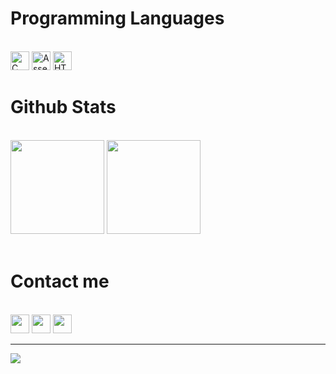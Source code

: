 <h1 align="left">Programming Languages </h1>
<br>
<div align="left">
  <div>
    <img src="https://img.shields.io/badge/C-00599C?style=for-the-badge&logo=c&logoColor=white" alt="C" height="30" />
    <img src="https://img.shields.io/badge/Assembly-007ACC?style=for-the-badge&logo=MIPS&logoColor=white" alt="Assembly" height="30"/>
    <img src="https://img.shields.io/badge/HTML5-E34F26?style=for-the-badge&logo=html5&logoColor=white" alt="HTML" height="30" />
  </div>
</div>

<h1 align="left">Github Stats </h1>
<br>
<div align="left">
    <img height="150" src="https://github-readme-stats.vercel.app/api/top-langs/?username=cuhp293&layout=compact&theme=buefy" />
    <img height="150" src="https://github-readme-stats.vercel.app/api?username=cuhp293&show_icons=true&theme=buefy" />
</div>
<br>

<h1 align="left">Contact me</h1>
<br>
<div align="left">
    <a href="https://www.facebook.com/cuhp293" target="top"><img src="https://img.shields.io/badge/Facebook-%231877F2.svg?style=for-the-badge&logo=Facebook&logoColor=white" height="30"></a>
    <!--<a href="https://www.instagram.com/ssy_sau/" target="blank"><img src="https://img.shields.io/badge/Instagram-%23E4405F.svg?logo=Instagram&logoColor=white" height="30"></a> -->
    <a href="https://github.com/cuhp293" target="blank"><img src="https://img.shields.io/badge/GitHub-100000?style=for-the-badge&logo=github&logoColor=white" height="30"></a>
    <a href="mailto:phuchong292003@gmail.com" target="blank"><img src="https://img.shields.io/badge/Gmail-D14836?style=for-the-badge&logo=gmail&logoColor=white" height="30"></a>
</div>

---
[![](https://visitcount.itsvg.in/api?id=cuhp293&label=Profile%20Views&color=4&icon=3&pretty=true)](https://visitcount.itsvg.in)
